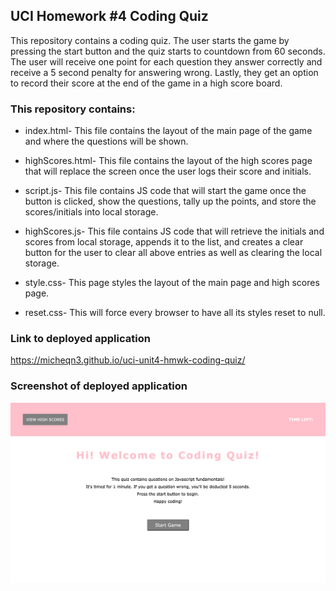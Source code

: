 ## UCI Homework #4 Coding Quiz

This repository contains a coding quiz. The user starts the game by pressing the start button and the quiz starts to countdown from 60 seconds.
The user will receive one point for each question they answer correctly and receive a 5 second penalty for answering wrong.
Lastly, they get an option to record their score at the end of the game in a high score board.

### This repository contains: 

  - index.html- This file contains the layout of the main page of the game and where the questions will be shown.

  - highScores.html- This file contains the layout of the high scores page that will replace the screen once the user logs 
their score and initials.

  - script.js- This file contains JS code that will start the game once the button is clicked, show the questions, tally up the points,
and store the scores/initials into local storage. 

  - highScores.js- This file contains JS code that will retrieve the initials and scores from local storage, appends it to the list,
and creates a clear button for the user to clear all above entries as well as clearing the local storage. 

  - style.css- This page styles the layout of the main page and high scores page.

  - reset.css- This will force every browser to have all its styles reset to null.


### Link to deployed application

https://micheqn3.github.io/uci-unit4-hmwk-coding-quiz/


### Screenshot of deployed application 

![Screenshot](/Assets/coding-screenshot.png)

